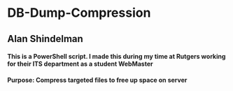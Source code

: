 # DB-Dump-Compression
## Alan Shindelman
#### This is a PowerShell script. I made this during my time at Rutgers working for their ITS department as a student WebMaster
#### Purpose: Compress targeted files to free up space on server 
    
  
  

